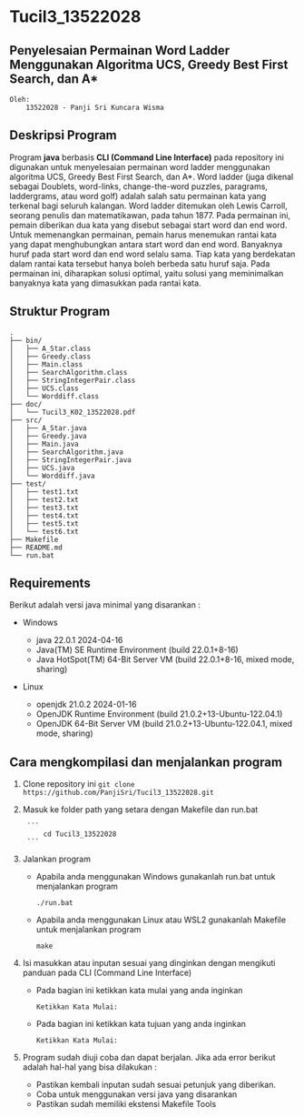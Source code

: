 # Tucil3_13522028

##  Penyelesaian Permainan Word Ladder Menggunakan Algoritma UCS, Greedy Best First Search, dan A*

```
Oleh:
    13522028 - Panji Sri Kuncara Wisma
```

## Deskripsi Program

Program **java** berbasis **CLI (Command Line Interface)** pada repository ini digunakan untuk menyelesaian permainan word ladder menggunakan algoritma UCS, Greedy Best First Search, dan A*. Word ladder (juga dikenal sebagai Doublets, word-links, change-the-word puzzles, paragrams, laddergrams, atau word golf) adalah salah satu permainan kata yang terkenal bagi seluruh kalangan. Word ladder ditemukan oleh Lewis Carroll, seorang penulis dan matematikawan, pada tahun 1877. Pada permainan ini, pemain diberikan dua kata yang disebut sebagai start word dan end word. Untuk memenangkan permainan, pemain harus menemukan rantai kata yang dapat menghubungkan antara start word dan end word. Banyaknya huruf pada start word dan end word selalu sama. Tiap kata yang berdekatan dalam rantai kata tersebut hanya boleh berbeda satu huruf saja. Pada permainan ini, diharapkan solusi optimal, yaitu solusi yang meminimalkan banyaknya kata yang dimasukkan pada rantai kata. 


## Struktur Program
```
.
├── bin/
│   ├── A_Star.class
│   ├── Greedy.class
│   ├── Main.class
│   ├── SearchAlgorithm.class
│   ├── StringIntegerPair.class
│   ├── UCS.class
│   └── Worddiff.class
├── doc/
│   └── Tucil3_K02_13522028.pdf
├── src/
│   ├── A_Star.java
│   ├── Greedy.java
│   ├── Main.java
│   ├── SearchAlgorithm.java
│   ├── StringIntegerPair.java
│   ├── UCS.java
│   └── Worddiff.java
├── test/
│   ├── test1.txt
│   ├── test2.txt
│   ├── test3.txt
│   ├── test4.txt
│   ├── test5.txt
│   └── test6.txt
├── Makefile
├── README.md
└── run.bat
```

## Requirements

Berikut adalah versi java minimal yang disarankan :

- Windows

    - java 22.0.1 2024-04-16
    - Java(TM) SE Runtime Environment (build 22.0.1+8-16)
    - Java HotSpot(TM) 64-Bit Server VM (build 22.0.1+8-16, mixed mode, sharing)

- Linux
    - openjdk 21.0.2 2024-01-16
    - OpenJDK Runtime Environment (build 21.0.2+13-Ubuntu-122.04.1)
    - OpenJDK 64-Bit Server VM (build 21.0.2+13-Ubuntu-122.04.1, mixed mode, sharing)



## Cara mengkompilasi dan menjalankan program

1. Clone repository ini
        ```
            git clone https://github.com/PanjiSri/Tucil3_13522028.git
        ```
2. Masuk ke folder path yang setara dengan Makefile dan run.bat

        ```
            cd Tucil3_13522028
        ```
3. Jalankan program

    - Apabila anda menggunakan Windows gunakanlah run.bat untuk menjalankan program

        ```
        ./run.bat
        ```

    - Apabila anda menggunakan Linux atau WSL2 gunakanlah Makefile untuk menjalankan program

        ```
        make
        ```

4. Isi masukkan atau inputan sesuai yang dinginkan dengan mengikuti panduan pada CLI (Command Line Interface)

    - Pada bagian ini ketikkan kata mulai yang anda inginkan

        ```
        Ketikkan Kata Mulai: 
        ```
    - Pada bagian ini ketikkan kata tujuan yang anda inginkan

        ```
        Ketikkan Kata Mulai: 
        ```


5. Program sudah diuji coba dan dapat berjalan. Jika ada error berikut adalah hal-hal yang bisa dilakukan : 

    - Pastikan kembali inputan sudah sesuai petunjuk yang diberikan.
    - Coba untuk menggunakan versi java yang disarankan
    - Pastikan sudah memiliki ekstensi Makefile Tools

